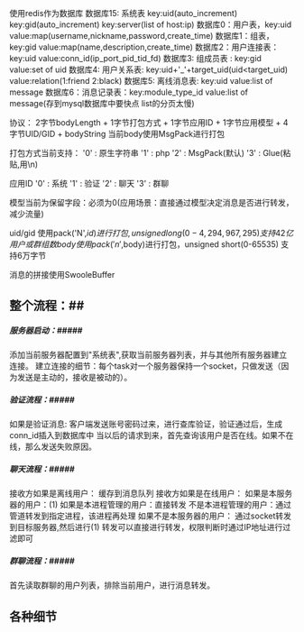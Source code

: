 使用redis作为数据库
数据库15: 系统表 key:uid(auto_increment) key:gid(auto_increment) key:server(list of host:ip)
数据库0：用户表，key:uid value:map(username,nickname,password,create_time)
数据库1：组表，key:gid value:map(name,description,create_time)
数据库2：用户连接表：key:uid value:conn_id(ip_port_pid_tid_fd)
数据库3: 组成员表 : key:gid value:set of uid
数据库4: 用户关系表: key:uid+'_'+target_uid(uid<target_uid) value:relation(1:friend 2:black)
数据库5: 离线消息表: key:uid value:list of message
数据库6：消息记录表：key:module_type_id value:list of message(存到mysql数据库中要快点 list的分页太慢)


协议：
2字节bodyLength + 1字节打包方式 + 1字节应用ID + 1字节应用模型 + 4字节UID/GID + bodyString
当前body使用MsgPack进行打包


打包方式当前支持：
'0' : 原生字符串
'1' : php
'2' : MsgPack(默认)
'3' : Glue(粘贴,用\n)

应用ID
'0' : 系统
'1' : 验证
'2' : 聊天
'3' : 群聊



模型当前为保留字段：必须为0(应用场景：直接通过模型决定消息是否进行转发，减少流量)

uid/gid 使用pack('N',$id)进行打包,unsigned long(0-4,294,967,295) 支持42亿用户或群组数
body    使用pack('n',$body)进行打包，unsigned short(0-65535) 支持6万字节

消息的拼接使用SwooleBuffer

## 整个流程：##

##### 服务器启动：#####
添加当前服务器配置到"系统表",获取当前服务器列表，并与其他所有服务器建立连接。
建立连接的细节：每个task对一个服务器保持一个socket，只做发送（因为发送是主动的，接收是被动的）。


##### 验证流程：#####
如果是验证消息:
客户端发送账号密码过来，进行查库验证，验证通过后，生成conn_id插入到数据库中
当以后的请求到来，首先查询该用户是否在线。如果不在线，那么发送失败原因。

##### 聊天流程：#####
 接收方如果是离线用户：
    缓存到消息队列
 接收方如果是在线用户：
    如果是本服务器的用户：(1)
          如果是本进程管理的用户：直接转发
          不是本进程管理的用户：通过管道转发到指定进程，该进程再处理
    如果不是本服务器的用户：
          通过socket转发到目标服务器,然后进行(1)
          转发可以直接进行转发，权限判断时通过IP地址进行过滤即可

##### 群聊流程：#####
首先读取群聊的用户列表，排除当前用户，进行消息转发。

## 各种细节 ##

